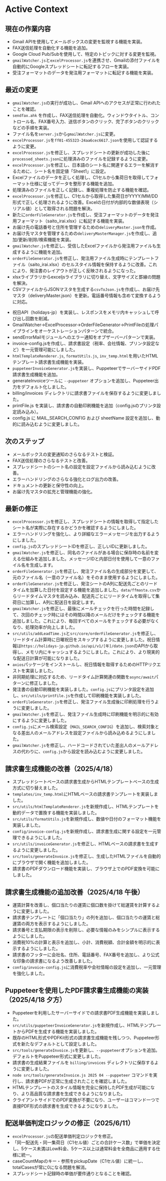 # Active Context

## 現在の作業内容
- Gmail APIを使用してメールボックスの変更を監視する機能を実装。
- FAX送信処理を自動化する機能を追加。
- Google Cloud Pub/Subを使用して、特定のトピックに対する変更を監視。
- `gmailWatcher.js`と`excelProcessor.js`を連携させ、Gmailの添付ファイルを自動的にGoogleスプレッドシートに転記するフローを実装。
- 受注フォーマットのデータを発注用フォーマットに転記する機能を実装。

## 最近の変更
- `gmailWatcher.js`の実行が成功し、Gmail APIへのアクセスが正常に行われたことを確認。
- `sendfax.ahk` を作成し、FAX送信処理を自動化。ウィンドウタイトル、コントロール名、FAX番号入力、送信ボタンのクリック、完了ボタンのクリックなどの手順を実装。
- ファイル名を`server.js`から`gmailWatcher.js`に変更。
- `excelProcessor.js`を`ff01-455323-24aa6cec6617.json`を使用して認証するように変更。
- `excelProcessor.js`を修正し、スプレッドシートの更新が成功した後に`processed_sheets.json`に処理済みのファイルを記録するように変更。
- `excelProcessor.js`を修正し、日本語のシート名に関連するエラーを解消するために、シート名を固定値「Sheet1」に設定。
- Excelファイルのデータを正しく処理し、C1セルから集荷日を取得してフォーマット仕様に従ってデータを整形する機能を追加。
- 処理済みのファイルを正しく記録し、重複処理を防止する機能を確認。
- `excelProcessor.js`を修正し、C1セルから取得した集荷日がYYYY/MM/DD形式で正しく処理されるように改善。Excelの日付が内部的な数値表現（シリアル値）として取得される問題を解決。
- 新たに`orderFileGenerator.js`を作成し、受注フォーマットのデータを発注用フォーマット（saito_irai.xlsx）に転記する機能を実装。
- お届け先の電話番号と住所を管理するための`deliveryMaster.json`を作成。
- お届け先マスタを管理するための`deliveryMasterManager.js`を作成し、追加/更新/削除/検索機能を実装。
- `gmailWatcher.js`を修正し、受信したExcelファイルから発注用ファイルも生成するように機能を追加。
- `orderFileGenerator.js`を修正し、発注用ファイル生成時にテンプレートファイル（saito_irai.xlsx）のセルスタイル情報を保持するように改善。これにより、発注書のレイアウトが正しく反映されるようになった。
- xlsxライブラリからexceljsライブラリに切り替え、文字サイズと罫線の問題を解決。
- CSVファイルからJSONマスタを生成する`csvToJson.js`を作成し、お届け先マスタ（deliveryMaster.json）を更新。電話番号情報も含めて変換するように対応。
+ 祝日API（holidays-jp）を実装し、レスポンスをメモリ内キャッシュして呼び出し回数を削減。
+ GmailWatcher→ExcelProcessor→OrderFileGenerator→PrintFileの処理パイプラインをオーケストレーションパターンで統合。
+ sendErrorMailモジュールへのエラー通知をオブザーバーパターンで実装。
+ invoice-config.jsを作成し、請求書設定（税率、会社情報、プリンタ設定など）を一元管理可能にしました。
+ `htmlTemplateRenderer.js`, `formatUtils.js`, `inv_temp.html`を用いたHTMLテンプレート請求書生成機能を実装。
+ `puppeteerInvoiceGenerator.js`を実装し、PuppeteerでサーバーサイドPDF請求書生成機能を追加。
+ generateInvoiceツールに `--puppeteer` オプションを追加し、Puppeteer出力をデフォルト化しました。
+ billing/invoices ディレクトリに請求書ファイルを保存するように変更しました。
+ printFile.js を実装し、請求書の自動印刷機能を追加（config.jsのプリンタ設定読み込み）。
+ config.js に MAIL_SEARCH_CONFIG および sheetName 設定を追加し、動的に読み込むように変更しました。

## 次のステップ
- メールボックスの変更通知のさらなるテストと検証。
- FAX送信処理のさらなるテストと改善。
- スプレッドシートのシート名の設定を設定ファイルから読み込むように改善。
- エラーハンドリングのさらなる強化とログ出力の改善。
- ドキュメントの更新と保守性の向上。
- お届け先マスタの拡充と管理機能の強化。

## 最新の修正
- `excelProcessor.js`を修正し、スプレッドシートの情報を取得して指定したシート名が実際に存在するかどうかを確認するようにしました。
- エラーハンドリングを強化し、より詳細なエラーメッセージを出力するようにしました。
- `config.js`のスプレッドシートIDを修正し、正しいIDに更新しました。
- `gmailWatcher.js`を修正し、同名のファイルがある場合に保存時の名前を変える仕組みを追加しました。メッセージIDと内部日付を使用して一意のファイル名を生成します。
- `orderFileGenerator.js`を修正し、発注ファイル名の生成部分を変更して、元のファイル名（一意のファイル名）をそのまま使用するようにしました。
- `orderFileGenerator.js`を修正し、発注シートのA列に配送先ごとのリードタイムを加算した日付を設定する機能を追加しました。`data/ffmasta.csv`からリードタイムマスタを読み込み、配送先ごとにリードタイムを取得して集荷日に加算し、A列に配送日を設定します。
- `gmailWatcher.js`を修正し、最後にメールチェックを行った時間を記録して、次回のチェック時にはその時間以降のメールだけをチェックする機能を追加しました。これにより、毎回すべてのメールをチェックする必要がなくなり、処理効率が向上しました。
- `src/utils/addLeadTime.js`と`src/core/orderFileGenerator.js`を修正し、リードタイム計算時に日曜祝日をスキップするように変更しました。祝日情報は`https://holidays-jp.github.io/api/v1/[年]/date.json`のAPIから取得し、メモリ内にキャッシュするようにしました。これにより、より現実的な配送日計算が可能になりました。
- `axios`パッケージをインストールし、祝日情報を取得するためのHTTPリクエストを実装しました。
- 非同期処理に対応するため、リードタイム計算関連の関数を`async/await`パターンに修正しました。
- 発注書の自動印刷機能を実装しました。`config.js`にプリンタ設定を追加し、`src/utils/printFile.js`を作成して印刷機能を実装しました。
- `orderFileGenerator.js`を修正し、発注ファイル生成後に印刷処理を行うように変更しました。
- `gmailWatcher.js`を修正し、発注ファイル生成時に印刷機能を明示的に有効にするように変更しました。
- `config.js`にメール検索設定（`MAIL_SEARCH_CONFIG`）を追加し、検索対象となる差出人のメールアドレスを設定ファイルから読み込めるようにしました。
- `gmailWatcher.js`を修正し、ハードコードされていた差出人のメールアドレスの代わりに、`config.js`から設定を読み込むように変更しました。

## 請求書生成機能の改善（2025/4/18）
- スプレッドシートベースの請求書生成からHTMLテンプレートベースの生成方式に切り替えました。
- `templates/inv_temp.html`にHTMLベースの請求書テンプレートを実装しました。
- `src/utils/htmlTemplateRenderer.js`を新規作成し、HTMLテンプレートを動的データで置換する機能を実装しました。
- `src/utils/formatUtils.js`を新規作成し、数値や日付のフォーマット機能を実装しました。
- `config/invoice-config.js`を新規作成し、請求書生成に関する設定を一元管理できるようにしました。
- `src/utils/invoiceGenerator.js`を修正し、HTMLベースの請求書を生成するように変更しました。
- `src/tools/generateInvoice.js`を修正し、生成したHTMLファイルを自動的にブラウザで開く機能を追加しました。
- 請求書のPDFダウンロード機能を実装し、ブラウザ上でのPDF変換を可能にしました。

## 請求書生成機能の追加改善（2025/4/18 午後）
- 運賃計算を改善し、個口当たりの運賃に個口数を掛けて総運賃を計算するように変更しました。
- 請求書テンプレートに「個口当たり」の列を追加し、個口当たりの運賃と総運賃の両方を表示するようにしました。
- 請求番号と支払期限の表示を削除し、必要な情報のみをシンプルに表示するようにしました。
- 消費税10%の計算と表示を追加し、小計、消費税額、合計金額を明示的に表示するようにしました。
- 請求書のフッターに会社名、住所、電話番号、FAX番号を追加し、より公式な印象の請求書になるよう改善しました。
- `config/invoice-config.js`に消費税率や会社情報の設定を追加し、一元管理を強化しました。

## Puppeteerを使用したPDF請求書生成機能の実装（2025/4/18 夕方）
- Puppeteerを利用したサーバーサイドでの請求書PDF生成機能を実装しました。
- `src/utils/puppeteerInvoiceGenerator.js`を新規作成し、HTMLテンプレートからPDFを生成する機能を実装しました。
- 既存のHTML形式やPDFKit形式の請求書生成機能を残しつつ、Puppeteer形式を新たなデフォルトとして設定しました。
- `src/tools/generateInvoice.js`を更新し、`--puppeteer`オプションを追加。デフォルトをPuppeteer形式に変更しました。
- 請求書の生成結果ファイルを `billing/invoices` ディレクトリに保存するように変更しました。
- `node src/tools/generateInvoice.js 2025 04 --puppeteer` コマンドを実行し、請求書PDFが正常に生成されたことを確認しました。
- HTMLテンプレートのスタイル情報を完全に保持したPDF生成が可能になり、より高品質な請求書を生成できるようになりました。
- クライアントサイドでのPDF変換が不要になり、ユーザーはコマンド一つで直接PDF形式の請求書を生成できるようになりました。

## 配送単価判定ロジックの修正（2025/6/11）
- `excelProcessor.js`の配送単価判定ロジックを修正。
- 「同一配送先・同一集荷日（C1セル値）ごとの合計ケース数」で単価を決定し、5ケース未満はLow料金、5ケース以上は通常料金を全商品に適用する仕様に統一。
- caseCountMapのキー・参照をpickupDate（C1セル値）に統一し、totalCasesが常に0になる問題を解消。
- スプレッドシート記録時の単価が要件通りとなることを確認。
